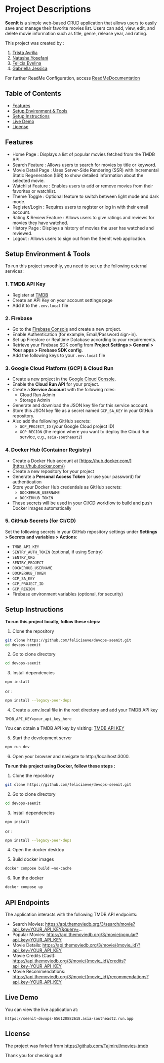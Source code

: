 # Project Descriptions

**SeenIt** is a simple web-based CRUD application that allows users to easily save and manage their favorite movies list. Users can add, view, edit, and delete movie information such as title, genre, release year, and rating.

This project was created by :
1. [Trista Avrilia](https://github.com/tristaavrilia)
2. [Natasha Yosefani](https://github.com/natashayp)
3. [Felicia Evelina](https://github.com/feliciaeve)
4. [Gabriella Jessica](https://github.com/jessicaprawira)

For further ReadMe Configuration, access [ReadMeDocumentation](https://docs.google.com/document/d/1GmmY0IYDoZJtSCq2BVYl8QxmrIkEi-r4kTgvxh6x9m0/edit?usp=sharing)

## Table of Contents

-   [Features](#features)
-   [Setup Environment & Tools](#setup-environment--tools) 
-   [Setup Instructions](#setup-instructions)
-   [Live Demo](#live-demo)
-   [License](#license)

## Features

-   Home Page : Displays a list of popular movies fetched from the TMDB API.
-   Search Feature : Allows users to search for movies by title or keyword.
-   Movie Detail Page : Uses Server-Side Rendering (SSR) with Incremental Static Regeneration (ISR) to show detailed information about the selected movie.
-   Watchlist Feature : Enables users to add or remove movies from their favorites or watchlist.
-   Theme Toggle : Optional feature to switch between light mode and dark mode.
-   Register/Login : Requires users to register or log in with their email account.
-   Rating & Review Feature : Allows users to give ratings and reviews for movies they have watched.
-   History Page : Displays a history of movies the user has watched and reviewed.
-   Logout : Allows users to sign out from the SeenIt web application.

## Setup Environment & Tools

To run this project smoothly, you need to set up the following external services:

### 1. TMDB API Key
- Register at [TMDB](https://www.themoviedb.org/)
- Create an API Key on your account settings page
- Add it to the `.env.local` file

### 2. Firebase
- Go to the [Firebase Console](https://console.firebase.google.com/) and create a new project.
- Enable Authentication (for example, Email/Password sign-in).
- Set up Firestore or Realtime Database according to your requirements.
- Retrieve your Firebase SDK config from **Project Settings > General > Your apps > Firebase SDK config**.
- Add the following keys to your `.env.local` file

### 3. Google Cloud Platform (GCP) & Cloud Run
- Create a new project in the [Google Cloud Console](https://console.cloud.google.com/).
- Enable the **Cloud Run API** for your project.
- Create a **Service Account** with the following roles:
  - Cloud Run Admin
  - Storage Admin
- Generate and download the JSON key file for this service account.
- Store this JSON key file as a secret named `GCP_SA_KEY` in your GitHub repository.
- Also add the following GitHub secrets:
  - `GCP_PROJECT_ID` (your Google Cloud project ID)
  - `GCP_REGION` (the region where you want to deploy the Cloud Run service, e.g., `asia-southeast2`)

### 4. Docker Hub (Container Registry)
- Create a Docker Hub account at [https://hub.docker.com/](https://hub.docker.com/)
- Create a new repository for your project
- Generate a **Personal Access Token** (or use your password) for authentication
- Store your Docker Hub credentials as GitHub secrets:
  - `DOCKERHUB_USERNAME`
  - `DOCKERHUB_TOKEN`
- These secrets will be used in your CI/CD workflow to build and push Docker images automatically

### 5. GitHub Secrets (for CI/CD)
Set the following secrets in your GitHub repository settings under **Settings > Secrets and variables > Actions**:

- `TMDB_API_KEY`
- `SENTRY_AUTH_TOKEN` (optional, if using Sentry)
- `SENTRY_ORG`
- `SENTRY_PROJECT`
- `DOCKERHUB_USERNAME`
- `DOCKERHUB_TOKEN`
- `GCP_SA_KEY`
- `GCP_PROJECT_ID`
- `GCP_REGION`
- Firebase environment variables (optional, for security)


## Setup Instructions

**To run this project locally, follow these steps:**

1. Clone the repository

```bash
git clone https://github.com/feliciaeve/devops-seenit.git
cd devops-seenit
```

2. Go to clone directory

```bash
cd devops-seenit
```

3. Install dependencies

```bash
npm install
```

  or : 

```bash
npm install --legacy-peer-deps
```

4. Create a .env.local file in the root directory and add your TMDB API key

```text
TMDB_API_KEY=your_api_key_here
```

You can obtain a TMDB API key by visiting:
[TMDB API KEY](https://www.themoviedb.org/settings/api)


5. Start the development server

```bash
npm run dev
```

6. Open your browser and navigate to http://localhost:3000.


**To run this project using Docker, follow these steps :** 

1. Clone the repository

```bash
git clone https://github.com/feliciaeve/devops-seenit.git
```

2. Go to clone directory

```bash
cd devops-seenit
```

3. Install dependencies

```bash
npm install
```

  or : 

```bash
npm install --legacy-peer-deps
```

4. Open the docker desktop
   
5. Build docker images

```bash
docker compose build —no-cache
```

6. Run the docker

```bash
docker compose up
```

## API Endpoints

The application interacts with the following TMDB API endpoints:

-   Search Movies: https://api.themoviedb.org/3/search/movie?api_key=YOUR_API_KEY&query=...
-   Popular Movies: https://api.themoviedb.org/3/movie/popular?api_key=YOUR_API_KEY
-   Movie Details: https://api.themoviedb.org/3/movie/{movie_id}?api_key=YOUR_API_KEY
-   Movie Credits (Cast): https://api.themoviedb.org/3/movie/{movie_id}/credits?api_key=YOUR_API_KEY
-   Movie Recommendations: https://api.themoviedb.org/3/movie/{movie_id}/recommendations?api_key=YOUR_API_KEY

## Live Demo

You can view the live application at:

```
https://seenit-devops-656120882618.asia-southeast2.run.app
```

## License

The project was forked from https://github.com/Tajmirul/movies-tmdb 


Thank you for checking out!
